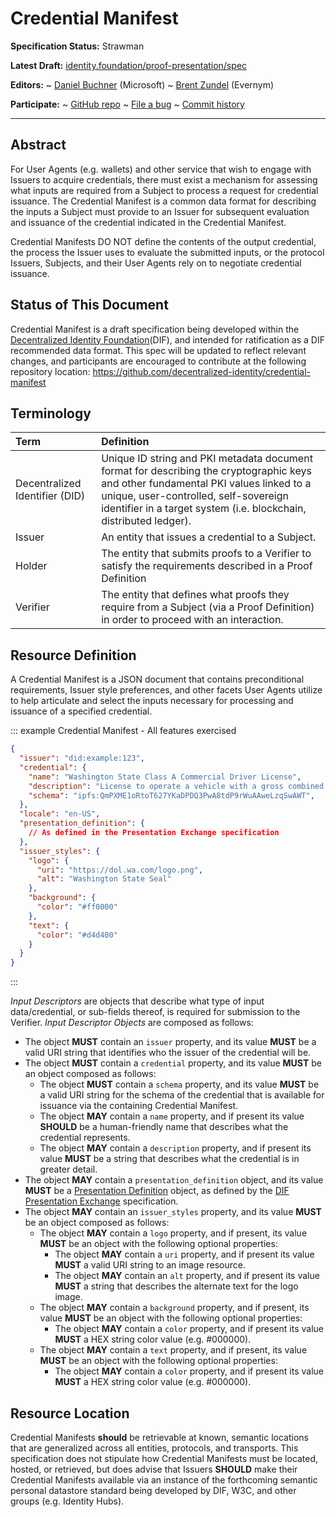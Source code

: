 Credential Manifest
==================

**Specification Status:** Strawman

**Latest Draft:**
  [identity.foundation/proof-presentation/spec](https://identity.foundation/credential-manifest)

**Editors:**
~ [Daniel Buchner](https://www.linkedin.com/in/dbuchner/) (Microsoft)
~ [Brent Zundel](https://www.linkedin.com/in/bzundel/) (Evernym)
<!-- -->
**Participate:**
~ [GitHub repo](https://github.com/decentralized-identity/credential-manifest)
~ [File a bug](https://github.com/decentralized-identity/credential-manifest/issues)
~ [Commit history](https://github.com/decentralized-identity/credential-manifestn/commits/master)

------------------------------------

## Abstract

For User Agents (e.g. wallets) and other service that wish to engage with Issuers to acquire credentials, there must exist a mechanism for assessing what inputs are required from a Subject to process a request for credential issuance. The Credential Manifest is a common data format for describing the inputs a Subject must provide to an Issuer for subsequent evaluation and issuance of the credential indicated in the Credential Manifest.

Credential Manifests DO NOT define the contents of the output credential, the process the Issuer uses to evaluate the submitted inputs, or the protocol Issuers, Subjects, and their User Agents rely on to negotiate credential issuance.
     
## Status of This Document

Credential Manifest is a draft specification being developed within the [Decentralized Identity Foundation](https://identity.foundation)(DIF), and intended for ratification as a DIF recommended data format. This spec will be updated to reflect relevant changes, and participants are encouraged to contribute at the following repository location: https://github.com/decentralized-identity/credential-manifest
     

## Terminology

Term | Definition
:--- | :---------
Decentralized Identifier (DID) | Unique ID string and PKI metadata document format for describing the cryptographic keys and other fundamental PKI values linked to a unique, user-controlled, self-sovereign identifier in a target system (i.e. blockchain, distributed ledger).
Issuer | An entity that issues a credential to a Subject.
Holder | The entity that submits proofs to a Verifier to satisfy the requirements described in a Proof Definition
Verifier | The entity that defines what proofs they require from a Subject (via a Proof Definition) in order to proceed with an interaction.

## Resource Definition

A Credential Manifest is a JSON document that contains preconditional requirements, Issuer style preferences, and other facets User Agents utilize to help articulate and select the inputs necessary for processing and issuance of a specified credential.

::: example Credential Manifest - All features exercised
```json
{
  "issuer": "did:example:123",
  "credential": {
    "name": "Washington State Class A Commercial Driver License",
    "description": "License to operate a vehicle with a gross combined weight rating (GCWR) of 26,001 or more pounds, as long as the GVWR of the vehicle(s) being towed is over 10,000 pounds.",
    "schema": "ipfs:QmPXME1oRtoT627YKaDPDQ3PwA8tdP9rWuAAweLzqSwAWT",
  },
  "locale": "en-US",
  "presentation_definition": {
    // As defined in the Presentation Exchange specification
  },
  "issuer_styles": {
    "logo": {
      "uri": "https://dol.wa.com/logo.png",
      "alt": "Washington State Seal"
    },
    "background": {
      "color": "#ff0000"
    },
    "text": {
      "color": "#d4d400"
    }
  }
}
```
:::

_Input Descriptors_ are objects that describe what type of input data/credential, or sub-fields thereof, is required for submission to the Verifier. _Input Descriptor Objects_ are composed as follows:

  - The object ****MUST**** contain an `issuer` property, and its value ****MUST**** be a valid URI string that identifies who the issuer of the credential will be.
  - The object ****MUST**** contain a `credential` property, and its value ****MUST**** be an object composed as follows:
      - The object ****MUST**** contain a `schema` property, and its value ****MUST**** be a valid URI string for the schema of the credential that is available for issuance via the containing Credential Manifest.
      - The object ****MAY**** contain a `name` property, and if present its value ****SHOULD**** be a human-friendly name that describes what the credential represents.
      - The object ****MAY**** contain a `description` property, and if present its value ****MUST**** be a string that describes what the credential is in greater detail.
  - The object ****MAY**** contain a `presentation_definition` object, and its value ****MUST**** be a [Presentation Definition](https://identity.foundation/presentation-exchange/#presentation-definition) object, as defined by the [DIF Presentation Exchange](https://identity.foundation/presentation-exchange) specification.
  - The object ****MAY**** contain an `issuer_styles` property, and its value ****MUST**** be an object composed as follows: 
      - The object ****MAY**** contain a `logo` property, and if present, its value ****MUST**** be an object with the following optional properties:
          - The object ****MAY**** contain a `uri` property, and if present its value ****MUST**** a valid URI string to an image resource.
          - The object ****MAY**** contain an `alt` property, and if present its value ****MUST**** a string that describes the alternate text for the logo image.
      - The object ****MAY**** contain a `background` property, and if present, its value ****MUST**** be an object with the following optional properties:
          - The object ****MAY**** contain a `color` property, and if present its value ****MUST**** a HEX string color value (e.g. #000000).
      - The object ****MAY**** contain a `text` property, and if present, its value ****MUST**** be an object with the following optional properties:
          - The object ****MAY**** contain a `color` property, and if present its value ****MUST**** a HEX string color value (e.g. #000000).

## Resource Location

Credential Manifests ****should**** be retrievable at known, semantic locations that are generalized across all entities, protocols, and transports. This specification does not stipulate how Credential Manifests must be located, hosted, or retrieved, but does advise that Issuers ****SHOULD**** make their Credential Manifests available via an instance of the forthcoming semantic personal datastore standard being developed by DIF, W3C, and other groups (e.g. Identity Hubs).